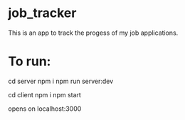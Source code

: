 # job_tracker
This is an app to track the progess of my job applications.

# To run:

cd server
npm i
npm run server:dev

cd client
npm i
npm start

opens on localhost:3000